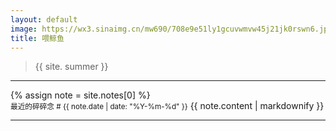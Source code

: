 ```yaml
---
layout: default
image: https://wx3.sinaimg.cn/mw690/708e9e51ly1gcuvwmvw45j21jk0rswn6.jpg
title: 喂鲸鱼
---
```


> {{ site. summer }}
<hr >
{% assign note = site.notes[0] %}
<div class="aside">
  <small>最近的碎碎念 # {{ note.date | date: "%Y-%m-%d" }}</small>
  {{ note.content | markdownify }}
</div>
<hr >